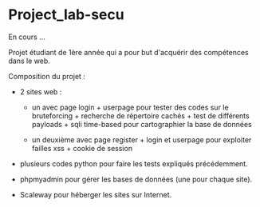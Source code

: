 # Project_lab-secu

En cours ...

Projet étudiant de 1ère année qui a pour but d'acquérir des compétences dans le web.

Composition du projet :

- 2 sites web :
    - un avec page login + userpage pour tester des codes sur le bruteforcing + recherche de répertoire cachés + test de différents payloads + sqli time-based pour cartographier la base de données

    - un deuxième avec page register + login et userpage pour exploiter failles xss + cookie de session

- plusieurs codes python pour faire les tests expliqués précédemment.

- phpmyadmin pour gérer les bases de données (une pour chaque site).

- Scaleway pour héberger les sites sur Internet.